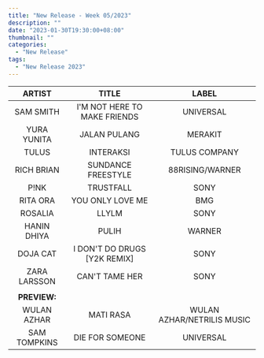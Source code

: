 ```yaml
---
title: "New Release - Week 05/2023"
description: ""
date: "2023-01-30T19:30:00+08:00"
thumbnail: ""
categories:
  - "New Release"
tags:
  - "New Release 2023"
---
```

<!--more-->
|ARTIST|TITLE|LABEL|
|:----:|:----:|:----:|
|SAM SMITH|I'M NOT HERE TO MAKE FRIENDS|UNIVERSAL|
|YURA YUNITA|JALAN PULANG|MERAKIT|
|TULUS|INTERAKSI|TULUS COMPANY|
|RICH BRIAN|SUNDANCE FREESTYLE|88RISING/WARNER|
|P!NK|TRUSTFALL|SONY|
|RITA ORA|YOU ONLY LOVE ME|BMG|
|ROSALIA|LLYLM|SONY|
|HANIN DHIYA|PULIH|WARNER|
|DOJA CAT|I DON'T DO DRUGS [Y2K REMIX]|SONY|
|ZARA LARSSON|CAN'T TAME HER|SONY|
| | | |
|**PREVIEW:**| | |
|WULAN AZHAR|MATI RASA|WULAN AZHAR/NETRILIS MUSIC|
|SAM TOMPKINS|DIE FOR SOMEONE|UNIVERSAL|